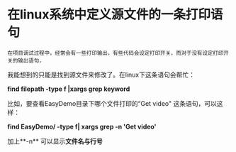 # 在linux系统中定义源文件的一条打印语句 #

    在项目调试过程中，经常会有一些打印输出，有些代码会设定打印开关，而对于没有设定打印开关的输出语句，
我能想到的只能是找到源文件来修改了。在linux下这条语句会帮忙：

**find filepath -type f |xargs grep keyword**
  
  比如，要查看EasyDemo目录下哪个文件打印的“Get video" 这条语句，可以这样：
  
**find EasyDemo/ -type f| xargs grep -n 'Get video'**

加上**-n** 可以显示**文件名与行号**
